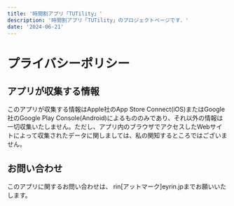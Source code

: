 ```yaml
---
title: '時間割アプリ「TUTility」'
description: '時間割アプリ「TUTility」のプロジェクトページです．'
date: '2024-06-21'
---
```


# プライバシーポリシー

## アプリが収集する情報

このアプリが収集する情報はApple社のApp Store Connect(iOS)またはGoogle社のGoogle Play Console(Android)によるもののみであり、それ以外の情報は一切収集いたしません。ただし、アプリ内のブラウザでアクセスしたWebサイトによって収集されたデータに関しましては、私の関知するところではございません。

## お問い合わせ

このアプリに関するお問い合わせは、 rin[アットマーク]eyrin.jpまでお願いいたします。
